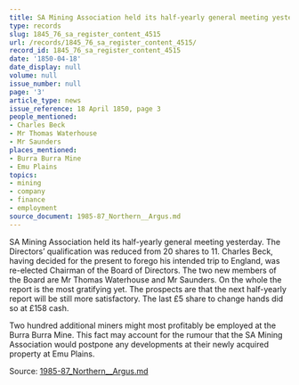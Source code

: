 ```yaml
---
title: SA Mining Association held its half-yearly general meeting yesterday.
type: records
slug: 1845_76_sa_register_content_4515
url: /records/1845_76_sa_register_content_4515/
record_id: 1845_76_sa_register_content_4515
date: '1850-04-18'
date_display: null
volume: null
issue_number: null
page: '3'
article_type: news
issue_reference: 18 April 1850, page 3
people_mentioned:
- Charles Beck
- Mr Thomas Waterhouse
- Mr Saunders
places_mentioned:
- Burra Burra Mine
- Emu Plains
topics:
- mining
- company
- finance
- employment
source_document: 1985-87_Northern__Argus.md
---
```


SA Mining Association held its half-yearly general meeting yesterday.  The Directors’ qualification was reduced from 20 shares to 11.  Charles Beck, having decided for the present to forego his intended trip to England, was re-elected Chairman of the Board of Directors.  The two new members of the Board are Mr Thomas Waterhouse and Mr Saunders.  On the whole the report is the most gratifying yet.  The prospects are that the next half-yearly report will be still more satisfactory.  The last £5 share to change hands did so at £158 cash.

Two hundred additional miners might most profitably be employed at the Burra Burra Mine.  This fact may account for the rumour that the SA Mining Association would postpone any developments at their newly acquired property at Emu Plains.

Source: [1985-87_Northern__Argus.md](/downloads/markdown/1985-87_Northern__Argus.md)
